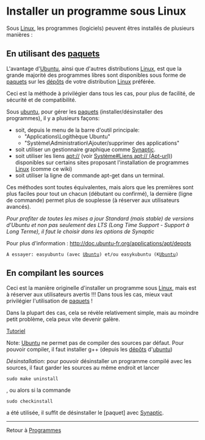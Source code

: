 # Installer un programme sous Linux

Sous [Linux](Linux "wikilink"), les programmes (logiciels) peuvent êtres
installés de plusieurs manières :

## En utilisant des [paquets](Paquet "wikilink")

L'avantage d'[Ubuntu](Ubuntu "wikilink"), ainsi que d'autres
distributions [Linux](Linux "wikilink"), est que la grande majorité des
programmes libres sont disponibles sous forme de
[paquets](Paquet "wikilink") sur les [dépôts](Dépôt "wikilink") de votre
distribution [Linux](Linux "wikilink") préférée.

Ceci est la méthode à privilégier dans tous les cas, pour plus de
facilité, de sécurité et de compatibilité.

Sous [ubuntu](ubuntu "wikilink"), pour gérer les
[paquets](Paquet "wikilink") (installer/désinstaller des programmes), il
y a plusieurs façons:

- soit, depuis le menu de la barre d'outil principale:
  - "Applications\Logithèque Ubuntu"
  - "Système\Administration\Ajouter/supprimer des applications"
- soit utiliser un gestionnaire graphique comme
  [Synaptic](apt://synaptic).
- soit utiliser les liens <apt://> (voir [Système#Liens <apt://>
  (Apt-url)](Système#Liens_apt:/_(Apt-url) "wikilink")) disponibles sur
  certains sites proposant l'installation de programmes
  [Linux](Linux "wikilink") (comme ce wiki)
- soit utiliser la ligne de commande apt-get dans un terminal.

Ces méthodes sont toutes équivalentes, mais alors que les premières sont
plus faciles pour tout un chacun (débutant ou confirmé), la dernière
(ligne de commande) permet plus de souplesse (à réserver aux
utilisateurs avancés).

*Pour profiter de toutes les mises a jour Standard (mais stable) de
versions d'Ubuntu et non pas seulement des LTS (Long Time Support -
Support à Long Terme), il faut le choisir dans les options de Synaptic*

Pour plus d'information :
<http://doc.ubuntu-fr.org/applications/apt/depots>

`A essayer: easyubuntu (avec `[`Ubuntu`](Ubuntu "wikilink")`) et/ou easykubuntu (K`[`Ubuntu`](Ubuntu "wikilink")`)`

## En compilant les sources

Ceci est la manière originelle d'installer un programme sous
[Linux](Linux "wikilink"), mais est à réserver aux utilisateurs avertis
!!! Dans tous les cas, mieux vaut privilégier l'utilisation de
[paquets](Paquet "wikilink") !

Dans la plupart des cas, cela se révèle relativement simple, mais au
moindre petit problème, cela peux vite devenir galère.

[Tutoriel](http://doc.ubuntu-fr.org/tutoriel/compilation)

Note: [Ubuntu](Ubuntu "wikilink") ne permet pas de compiler des sources
par défaut. Pour pouvoir compiler, il faut installer g++ (depuis les
[dépôts](Dépôt "wikilink") d'[ubuntu](ubuntu "wikilink"))

*Désinstallation*: pour pouvoir désinstaller un programme compilé avec
les sources, il faut garder les sources au même endroit et lancer

    sudo make uninstall

, ou alors si la commande

    sudo checkinstall

a été utilisée, il suffit de désinstaller le \[paquet\] avec
[Synaptic](Synaptic "wikilink").

------------------------------------------------------------------------

Retour à [Programmes](Programmes "wikilink")
